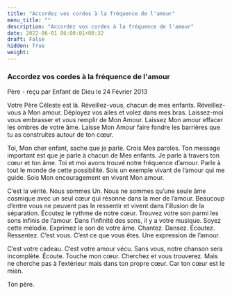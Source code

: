 ```yaml
---
title: "Accordez vos cordes à la fréquence de l'amour"
menu_title: ""
description: "Accordez vos cordes à la fréquence de l'amour"
date: 2022-06-01 06:00:01+00:32
draft: False
hidden: True
weight:
---
```

### Accordez vos cordes à la fréquence de l'amour

Père - reçu par Enfant de Dieu le 24 Février 2013

Votre Père Céleste est là. Réveillez-vous, chacun de mes enfants. Réveillez-vous à Mon amour. Déployez vos ailes et volez dans mes bras. Laissez-moi vous embrasser et vous remplir de Mon Amour. Laissez Mon amour effacer les ombres de votre âme. Laisse Mon Amour faire fondre les barrières que tu as construites autour de ton cœur.

Toi, Mon cher enfant, sache que je parle. Crois Mes paroles. Ton message important est que je parle à chacun de Mes enfants. Je parle à travers ton cœur et ton âme. Toi et moi avons trouvé notre fréquence d’amour. Parle à tout le monde de cette possibilité. Sois un exemple vivant de l’amour qui me guide. Sois Mon encouragement en vivant Mon amour.

C’est la vérité. Nous sommes Un. Nous ne sommes qu’une seule âme cosmique avec un seul cœur qui résonne dans la mer de l’amour. Beaucoup d’entre vous ne peuvent pas le ressentir et vivent dans l’illusion de la séparation. Écoutez le rythme de notre cœur. Trouvez votre son parmi les sons infinis de l’amour. Dans l’infinité des sons, il y a votre musique. Soyez cette mélodie. Exprimez le son de votre âme. Chantez. Dansez. Écoutez. Ressentez. C’est vous. C’est ce que vous êtes. Une expression de l’amour.

C’est votre cadeau. C’est votre amour vécu. Sans vous, notre chanson sera incomplète. Écoute. Touche mon cœur. Cherchez et vous trouverez. Mais ne cherche pas à l’extérieur mais dans ton propre cœur. Car ton cœur est le mien.

Ton père.



